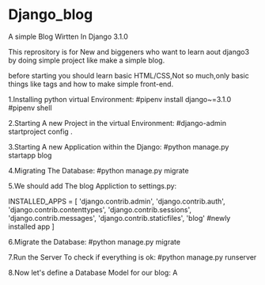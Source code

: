 # Django_blog
A simple Blog Wirtten In Django 3.1.0

This reprository is for New and biggeners who want to learn aout django3 by doing simple project like make a simple blog.

before starting you should learn basic HTML/CSS,Not so much,only basic things like tags and how to make simple front-end.

1.Installing python virtual Environment:
#pipenv install django~=3.1.0
#pipenv shell

2.Starting A new Project in the virtual Environment:
#django-admin startproject config .

3.Starting A new Application within the Django:
#python manage.py startapp blog

4.Migrating The Database:
#python manage.py migrate

5.We should add The blog Appliction to settings.py:

INSTALLED_APPS = [
    'django.contrib.admin',
    'django.contrib.auth',
    'django.contrib.contenttypes',
    'django.contrib.sessions',
    'django.contrib.messages',
    'django.contrib.staticfiles',
    'blog' #newly installed app
]

6.Migrate the Database:
#python manage.py migrate

7.Run the Server To check if everything is ok:
#python manage.py runserver

8.Now let's define a Database Model for our blog:
A





















